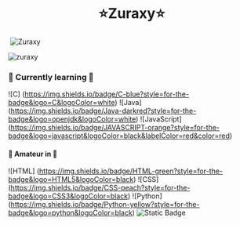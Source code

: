 <h1 align="center">⭐️Zuraxy⭐️</h1>

<p>&nbsp;<img align="center" src="https://readmestats.999857.xyz/api?username=Zuraxy&show_icons=true&locale=en&theme=react" alt="Zuraxy" /></p>
<p><img align="center" src="https://github-readme-streak-stats.herokuapp.com/?user=zuraxy&" alt="zuraxy" /></p>

### 🌱 Currently learning 🎯
![C] (https://img.shields.io/badge/C-blue?style=for-the-badge&logo=C&logoColor=white)
![Java] (https://img.shields.io/badge/Java-darkred?style=for-the-badge&logo=openjdk&logoColor=white)
![JavaScript] (https://img.shields.io/badge/JAVASCRIPT-orange?style=for-the-badge&logo=javascript&logoColor=black&labelColor=red&color=red)


#### 🌾 Amateur in 🏹
![HTML] (https://img.shields.io/badge/HTML-green?style=for-the-badge&logo=HTML5&logoColor=black)
![CSS] (https://img.shields.io/badge/CSS-peach?style=for-the-badge&logo=CSS3&logoColor=black)
![Python] (https://img.shields.io/badge/Python-yellow?style=for-the-badge&logo=python&logoColor=black)
![Static Badge](https://img.shields.io/badge/Python-yellow?style=for-the-badge&logo=python&logoColor=black)


<!--
**zuraxy/Zuraxy** is a ✨ _special_ ✨ repository because its `README.md` (this file) appears on your GitHub profile.

Here are some ideas to get you started:

- 🔭 I’m currently working on ...
- 🌱 I’m currently learning ...
- 👯 I’m looking to collaborate on ...
- 🤔 I’m looking for help with ...
- 💬 Ask me about ...
- 📫 How to reach me: ...
- 😄 Pronouns: ...
- ⚡ Fun fact: ...
-->
